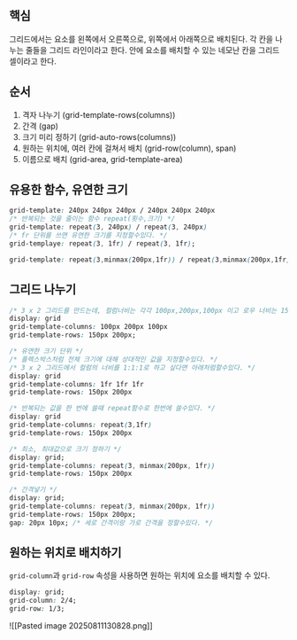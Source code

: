 ## 핵심
그리드에서는 요소를 왼쪽에서 오른쪽으로, 위쪽에서 아래쪽으로 배치된다. 각 칸을 나누는 줄들을 그리드 라인이라고 한다. 안에 요소를 배치할 수 있는 네모난 칸을 그리드 셀이라고 한다.

## 순서
1. 격자 나누기 (grid-template-rows(columns))
2. 간격 (gap)
3. 크기 미리 정하기 (grid-auto-rows(columns))
4. 원하는 위치에, 여러 칸에 걸쳐서 배치 (grid-row(column), span)
5. 이름으로 배치 (grid-area, grid-template-area)

## 유용한 함수, 유연한 크기
```CSS
grid-template: 240px 240px 240px / 240px 240px 240px
/* 반복되는 것을 줄이는 함수 repeat(횟수,크기) */
grid-template: repeat(3, 240px) / repeat(3, 240px)
/* fr 단위를 쓰면 유연한 크기를 지정할수있다. */
grid-templaye: repeat(3, 1fr) / repeat(3, 1fr);
```

```css
grid-template: repeat(3,minmax(200px,1fr)) / repeat(3,minmax(200px,1fr))
```

## 그리드 나누기
```CSS
/* 3 x 2 그리드를 만드는데, 컬럼너비는 각각 100px,200px,100px 이고 로우 너비는 150px 200px일때 */
display: grid
grid-template-columns: 100px 200px 100px
grid-template-rows: 150px 200px;
```
```CSS
/* 유연한 크기 단위 */
/* 플렉스박스처럼 전체 크기에 대해 상대적인 값을 지정할수있다. */
/* 3 x 2 그리드에서 컬럼의 너비를 1:1:1로 하고 싶다면 아래처럼할수있다. */
display: grid
grid-template-columns: 1fr 1fr 1fr
grid-template-rows: 150px 200px
```
```CSS
/* 반복되는 값을 한 번에 쓸때 repeat함수로 한번에 쓸수있다. */
display: grid
grid-template-columns: repeat(3,1fr)
grid-template-rows: 150px 200px
```
```css
/* 최소, 최대값으로 크기 정하기 */
display: grid;
grid-template-columns: repeat(3, minmax(200px, 1fr))
grid-template-rows: 150px 200px
```
```css
/* 간격넣기 */
display: grid;
grid-template-columns: repeat(3, minmax(200px, 1fr))
grid-template-rows: 150px 200px;
gap: 20px 10px; /* 세로 간격이랑 가로 간격을 정할수있다. */
```


## 원하는 위치로 배치하기
`grid-column`과 `grid-row` 속성을 사용하면 원하는 위치에 요소를 배치할 수 있다.
```CSS
display: grid;
grid-column: 2/4;
grid-row: 1/3;
```

![[Pasted image 20250811130828.png]]

